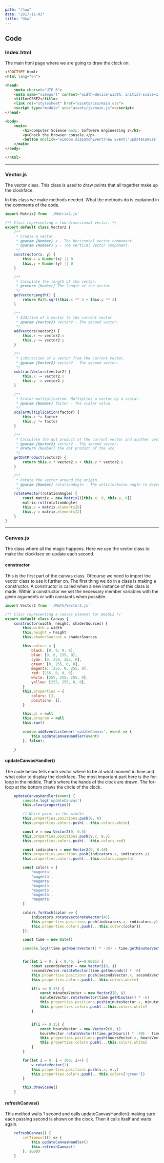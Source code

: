 ```yaml
---
path: "/how"
date: "2017-11-03"
title: "How"
---
```

## Code
### Index.html
The main html page where we are going to draw the clock on.

```html
<!DOCTYPE html>
<html lang="en">

<head>
    <meta charset="UTF-8">
    <meta name="viewport" content="width=device-width, initial-scale=1.0">
    <title>CSSE2</title>
    <link rel="stylesheet" href="assets/css/main.css">
    <script type="module" src="assets/js/main.js"></script>
</head>

<body>
    <main>
        <h1>Computer Science &amp; Software Engineering 2</h1>
        <p>Check the browser console.</p>
        <button onclick="window.dispatchEvent(new Event('updateCanvas'))">Update</button>
    </main>
</body>

</html>
```
---
### Vector.js
The vector class. This class is used to draw points that all together make up the clockface.

In this class we make methods needed. What the methods do is explained in the comments of the code.

```javascript
import Matrix2 from './Matrix2.js'

/** Class representing a two-dimensional vector. */
export default class Vector2 {
    /**
     * Create a vector.
     * @param {Number} x - The horizontal vector component.
     * @param {Number} y - The vertical vector component.
     */
    constructor(x, y) {
        this.x = Number(x) || 0
        this.y = Number(y) || 0
    }

    /**
     * Calculate the length of the vector.
     * @return {Number} The length of the vector
     */
    getVectorLength() {
        return Math.sqrt(this.x ** 2 + this.y ** 2)
    }

    /**
     * Addition of a vector to the current vector.
     * @param {Vector2} vector2 - The second vector.
     */
    addVectors(vector2) {
        this.x += vector2.x
        this.y += vector2.y
    }

    /**
     * Subtraction of a vector from the current vector.
     * @param {Vector2} vector2 - The second vector.
     */
    subtractVectors(vector2) {
        this.x -= vector2.x
        this.y -= vector2.y
    }

    /**
     * Scalar multiplication. Multiplies a vector by a scalar.
     * @param {Number} factor - The scalar value.
     */
    scalarMultiplication(factor) {
        this.x *= factor
        this.y *= factor
    }

    /**
     * Calculate the dot product of the current vector and another vector.
     * @param {Vector2} vector2 - The second vector.
     * @return {Number} the dot product of the wzo
     */
    getDotProduct(vector2) {
        return this.x * vector2.x + this.y * vector2.y
    }

    /**
     * Rotate the vector around the origin.
     * @param {Number} rotationAngle - The anticlockwise angle in degrees.
     */
    rotateVector(rotationAngle) {
        const matrix = new Matrix2([this.x, 0, this.y, 0])
        matrix.rot(rotationAngle)
        this.x = matrix.elements[0]
        this.y = matrix.elements[2]
    }
}
```
---
### Canvas.js

The class where all the magic happens. Here we use the vector class to make the clockface en update each second.

#### constructor
This is the first part of the canvas class. Ofcourse we need to import the vector class to use it further on. The first thing we do in a class is making a constructor. A constructor is called when a new instance of this class is made. Within a constructor we set the necessary member variables with the given arguments or with constants when possible.

```javascript
import Vector2 from './Math/Vector2.js'

/** Class representing a canvas element for WebGL2 */
export default class Canvas {
    constructor(width, height, shaderSources) {
        this.width = width
        this.height = height
        this.shaderSources = shaderSources

        this.colors = {
            black: [0, 0, 0, 0],
            blue: [0, 0, 255, 0],
            cyan: [0, 255, 255, 0],
            green: [0, 255, 0, 0],
            magenta: [255, 0, 255, 0],
            red: [255, 0, 0, 0],
            white: [255, 255, 255, 0],
            yellow: [255, 255, 0, 0],
        }
        this.properties = {
            colors: [],
            positions: [],
        }

        this.gl = null
        this.program = null
        this.run()

        window.addEventListener('updateCanvas', event => {
            this.updateCanvasHandler(event)
        }, false);

    }
```
#### updateCanvasHandler()
The code below tells each vector where to be at what moment in time and what color to display the clockface. The most important part here is the for-loop in the middle. That's where the hands of the clock are drawn. The for-loop at the bottom draws the circle of the clock.

```javascript
    updateCanvasHandler(event) {
        console.log('updateCanvas')
        this.clearproperties()

        // White point in the middle
        this.properties.positions.push(0, 0)
        this.properties.colors.push(...this.colors.white)

        const v = new Vector2(0, 0.5)
        this.properties.positions.push(v.x, v.y)
        this.properties.colors.push(...this.colors.red)

        const indicators = new Vector2(0, 0.48)
        this.properties.positions.push(indicators.x, indicators.y)
        this.properties.colors.push(...this.colors.magenta)

        const colors = [
            'magenta',
            'magenta',
            'magenta',
            'magenta',
            'magenta',
            'magenta',
            'magenta'
        ]

        colors.forEach(color => {
            indicators.rotateVectorateVector(45)
            this.properties.positions.push(indicators.x, indicators.y)
            this.properties.colors.push(...this.colors[color])
        });

        const time = new Date()

        console.log((time.getHoursVector() * -30) - time.getMinutesVector()/2)


        for(let i = 0; i < 0.45; i+=0.0001) {
            const secondsVector = new Vector2(0, i)
            secondsVector.rotateVector(time.getSeconds() * -6)
            this.properties.positions.push(secondsVector.x, secondsVector.y)
            this.properties.colors.push(...this.colors.white) 

            if(i <= 0.35) {
                const minutesVector = new Vector2(0, i)
                minutesVector.rotateVector(time.getMinutes() * -6)
                this.properties.positions.push(minutesVector.x, minutesVector.y)
                this.properties.colors.push(...this.colors.white)
            }


            if(i <= 0.15) {
                const hoursVector = new Vector2(0, i)
                hoursVector.rotateVector((time.getHours() * -30) - time.getMinutes()/2)
                this.properties.positions.push(hoursVector.x, hoursVector.y)
                this.properties.colors.push(...this.colors.white)
            }
        }

        for(let i = 0; i < 360; i++) {
            v.rotateVector(1)
            this.properties.positions.push(v.x, v.y)
            this.properties.colors.push(...this.colors['green'])
        }

        this.drawScene()
    }
```
#### refreshCanvas()
This method waits 1 second and calls updateCanvasHandler() making sure each passing second is shown on the clock. Then it calls itself and waits again.

```javascript
    refreshCanvas() {
        setTimeout(() => {
            this.updateCanvasHandler()
            this.refreshCanvas()
        }, 1000)
    }
```